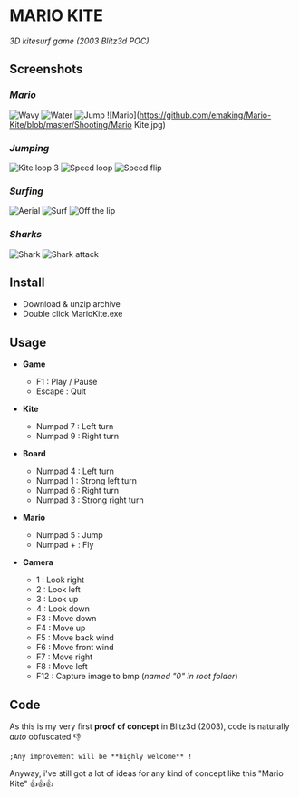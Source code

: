 # MARIO KITE
_3D kitesurf game (2003 Blitz3d POC)_
  
  
  
## Screenshots
  
### _Mario_
  
![Wavy](https://github.com/emaking/Mario-Kite/blob/master/Shooting/wavy.jpg)
![Water](https://github.com/emaking/Mario-Kite/blob/master/Shooting/water.jpg)
![Jump](https://github.com/emaking/Mario-Kite/blob/master/Shooting/jump.jpg)
![Mario](https://github.com/emaking/Mario-Kite/blob/master/Shooting/Mario Kite.jpg)
  
  
  
### _Jumping_
  
![Kite loop 3](https://github.com/emaking/Mario-Kite/blob/master/Shooting/Kite_Loop_3.jpg)
![Speed loop](https://github.com/emaking/Mario-Kite/blob/master/Shooting/speed_loop.jpg)
![Speed flip](https://github.com/emaking/Mario-Kite/blob/master/Shooting/speed_flip.jpg)
  
  
  
### _Surfing_
  
![Aerial](https://github.com/emaking/Mario-Kite/blob/master/Shooting/aerial.jpg)
![Surf](https://github.com/emaking/Mario-Kite/blob/master/Shooting/surf.jpg)
![Off the lip](https://github.com/emaking/Mario-Kite/blob/master/Shooting/off_the_lip.jpg)
  
  
  
### _Sharks_
  
![Shark](https://github.com/emaking/Mario-Kite/blob/master/Shooting/shark.jpg)
![Shark attack](https://github.com/emaking/Mario-Kite/blob/master/Shooting/shark_attack.jpg)
  
  
  
## Install
  
- Download & unzip archive
- Double click MarioKite.exe
  
  
## Usage 
  
* **Game** 
  * F1 : Play / Pause
  * Escape : Quit
  
  
* **Kite**
  * Numpad 7 : Left turn
  * Numpad 9 : Right turn
  
  
* **Board**
  * Numpad 4 : Left turn
  * Numpad 1 : Strong left turn
  * Numpad 6 : Right turn
  * Numpad 3 : Strong right turn
  
  
* **Mario**
  * Numpad 5 : Jump
  * Numpad + : Fly 
  
  
* **Camera**
  * 1 : Look right
  * 2 : Look left
  * 3 : Look up
  * 4 : Look down
  * F3 : Move down
  * F4 : Move up
  * F5 : Move back wind
  * F6 : Move front wind
  * F7 : Move right
  * F8 : Move left
  * F12 : Capture image to bmp (_named "0" in root folder_)
  
  
## Code 
  
As this is my very first **proof of concept** in Blitz3d (2003), code is naturally _auto_ obfuscated :-1:
```
;Any improvement will be **highly welcome** !

```

Anyway, i've still got a lot of ideas for any kind of concept like this "Mario Kite" :+1::+1::+1:

